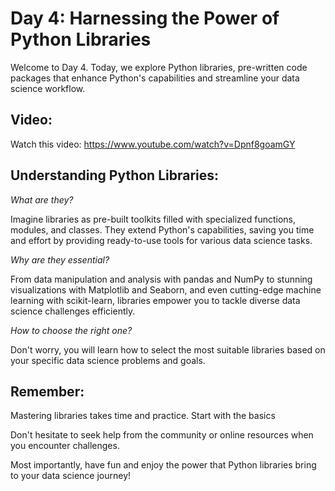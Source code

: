 # **Day 4: Harnessing the Power of Python Libraries**

Welcome to Day 4. Today, we explore Python libraries, pre-written code packages that enhance Python's capabilities and streamline your data science workflow.

## **Video:**
Watch this video: https://www.youtube.com/watch?v=Dpnf8goamGY 

## **Understanding Python Libraries:**

*What are they?* 

Imagine libraries as pre-built toolkits filled with specialized functions, modules, and classes. They extend Python's capabilities, saving you time and effort by providing ready-to-use tools for various data science tasks.

*Why are they essential?*

From data manipulation and analysis with pandas and NumPy to stunning visualizations with Matplotlib and Seaborn, and even cutting-edge machine learning with scikit-learn, libraries empower you to tackle diverse data science challenges efficiently.

*How to choose the right one?*

Don't worry, you will learn how to select the most suitable libraries based on your specific data science problems and goals.

## **Remember:**

Mastering libraries takes time and practice. Start with the basics 

Don't hesitate to seek help from the community or online resources when you encounter challenges.

Most importantly, have fun and enjoy the power that Python libraries bring to your data science journey!

